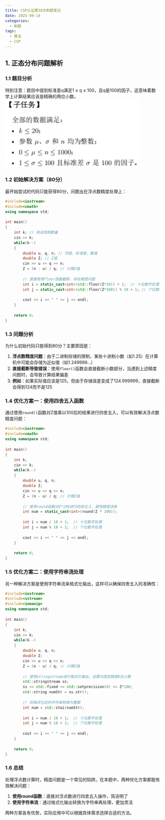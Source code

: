 ```yaml
---
title: CSP认证第38次刷题笔记
date: 2025-09-14
categories:
  - 刷题
tags:
  - 算法
  - CSP
---
```


## 1. 正态分布问题解析

### 1.1 题目分析

特别注意：题目中提到标准差q满足1 ≤ q ≤ 100，且q是100的因子，这意味着数学上计算结果应该是精确的两位小数。
![image](./38-1.png)

### 1.2 初始解决方案（80分）

最开始尝试的代码只能获得80分，问题出在浮点数精度处理上：

```cpp
#include<iostream>
#include<cmath>
using namespace std;

int main() 
{
    int k; // 测试用例数量
    cin >> k;
    while(k--) 
    {
        double u, q, n; // 均值、标准差、数值
        double Z; // Z值
        cin >> u >> q >> n;
        Z = (n - u) / q; // 计算Z值

        // 直接使用floor函数截断，存在精度问题
        int i = static_cast<int>(std::floor(Z*10)) + 1;  // 十位数字处理
        int j = static_cast<int>(std::floor(Z*100)) % 10 + 1; // 个位数字处理

        cout << i << " " << j << endl;
    }

    return 0;
}
```

### 1.3 问题分析

为什么初始代码只能得到80分？主要原因是：

1. **浮点数精度问题**：由于二进制存储的限制，某些十进制小数（如1.25）在计算机中可能会存储为近似值（如1.249999...）
2. **直接截断导致错误**：使用`floor()`函数会直接截断小数部分，当遇到上述精度问题时，会导致计算结果偏差
3. **例如**：如果实际值应该是125，但由于存储误差变成了124.999999，直接截断会得到124而不是125



### 1.4 优化方案一：使用四舍五入函数

通过使用`round()`函数对Z值乘以100后的结果进行四舍五入，可以有效解决浮点数精度问题：

```cpp
#include<iostream>
#include<cmath> 
using namespace std;

int main() 
{
    int k;
    cin >> k;
    while(k--) 
    {
        double u, q, n;
        double Z;
        cin >> u >> q >> n;
        Z = (n - u) / q; // 计算Z值
        
        // 使用round函数对Z*100进行四舍五入，避免精度误差
        int num = static_cast<int>(round(Z * 100));

        int i = num / 10 + 1;  // 十位数字处理
        int j = num % 10 + 1;  // 个位数字处理

        cout << i << " " << j << endl;
    }

    return 0;
}
```

### 1.5 优化方案二：使用字符串流处理

另一种解决方案是使用字符串流来格式化输出，这样可以确保四舍五入的准确性：

```cpp
#include<iostream>
#include<sstream>
#include<iomanip>
using namespace std;

int main() 
{
    int k;
    cin >> k;
    while(k--) 
    {
        double u, q, n;
        double Z;
        cin >> u >> q >> n;
        Z = (n - u) / q; // 计算Z值

        // 使用stringstream进行格式化输出，设置为固定精度0位小数
        std::stringstream ss;
        ss << std::fixed << std::setprecision(0) << Z*100;
        std::string numStr = ss.str();

        // 将格式化后的字符串转换为整数
        int num = std::stoi(numStr);

        int i = num / 10 + 1;  // 十位数字处理
        int j = num % 10 + 1;  // 个位数字处理

        cout << i << " " << j << endl;
    }

    return 0;
}
```

### 1.6 总结

处理浮点数计算时，精度问题是一个常见的陷阱。在本题中，两种优化方案都能有效解决问题：

1. **使用round函数**：直接对浮点数进行四舍五入操作，简洁明了
2. **使用字符串流**：通过格式化输出转换为字符串再处理，更加灵活

两种方案各有优势，实际应用中可以根据具体需求选择合适的方法。